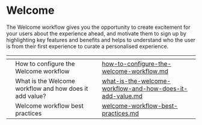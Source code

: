 # Welcome

The Welcome workflow gives you the opportunity to create excitement for your users about the experience ahead, and motivate them to sign up by highlighting key features and benefits and helps to understand who the user is from their first experience to curate a personalised experience.&#x20;



<table data-view="cards"><thead><tr><th></th><th></th><th></th><th data-hidden data-card-target data-type="content-ref"></th></tr></thead><tbody><tr><td></td><td>How to configure the Welcome workflow</td><td></td><td><a href="how-to-configure-the-welcome-workflow.md">how-to-configure-the-welcome-workflow.md</a></td></tr><tr><td></td><td>What is the Welcome workflow and how does it add value? </td><td></td><td><a href="what-is-the-welcome-workflow-and-how-does-it-add-value.md">what-is-the-welcome-workflow-and-how-does-it-add-value.md</a></td></tr><tr><td></td><td>Welcome workflow best practices </td><td></td><td><a href="welcome-workflow-best-practices.md">welcome-workflow-best-practices.md</a></td></tr></tbody></table>



